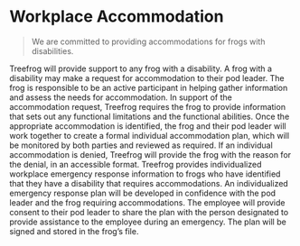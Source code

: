 # Workplace Accommodation

> We are committed to providing accommodations for frogs with disabilities.

Treefrog will provide support to any frog with a disability. A frog with a disability may make a request for accommodation to their pod leader. The frog is responsible to be an active participant in helping gather information and assess the needs for accommodation. In support of the accommodation request, Treefrog requires the frog to provide information that sets out any functional limitations and the functional abilities. Once the appropriate accommodation is identified, the frog and their pod leader will work together to create a formal individual accommodation plan, which will be monitored by both parties and reviewed as required. If an individual accommodation is denied, Treefrog will provide the frog with the reason for the denial, in an accessible format. Treefrog provides individualized workplace emergency response information to frogs who have identified that they have a disability that requires accommodations. An individualized emergency response plan will be developed in confidence with the pod leader and the frog requiring accommodations. The employee will provide consent to their pod leader to share the plan with the person designated to provide assistance to the employee during an emergency. The plan will be signed and stored in the frog’s file.
